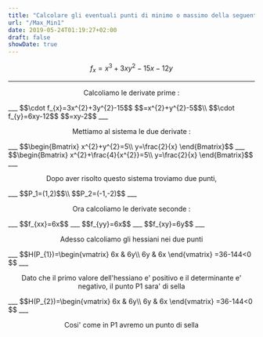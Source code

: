 ```yaml
---
title: "Calcolare gli eventuali punti di minimo o massimo della seguente funzione"
url: "/Max_Min1"
date: 2019-05-24T01:19:27+02:00
draft: false
showDate: true
---
```


$$f_{x}=x^3+3xy^2-15x-12y$$
___
<p align="center">Calcoliamo le derivate prime : </p>
___
   $$\cdot f_{x}=3x^{2}+3y^{2}-15$$
   $$=x^{2}+y^{2}-5$$\\
   $$\cdot f_{y}=6xy-12$$
   $$=xy-2$$
___
<p align="center">Mettiamo al sistema le due derivate : </p>
___
$$\begin{Bmatrix}
x^{2}+y^{2}=5\\
y=\frac{2}{x}
\end{Bmatrix}$$
___
$$\begin{Bmatrix}
x^{2}+\frac{4}{x^{2}}=5\\
y=\frac{2}{x}
\end{Bmatrix}$$
___

<p align="center">Dopo aver risolto questo sistema troviamo due punti,</p>
___
$$P_1=(1,2)$$\\
$$P_2=(-1,-2)$$
___
<p align="center">Ora calcoliamo le derivate seconde : </p>
___
$$f_{xx}=6x$$
___
$$f_{yy}=6x$$
___
$$f_{xy}=6y$$
___
<p align="center">Adesso calcoliamo gli hessiani nei due punti</p>
___
$$H(P_{1})=\begin{vmatrix}
6x & 6y\\
6y & 6x
\end{vmatrix}
=36-144<0
$$
___
<p align="center">Dato che il primo valore dell'hessiano e' positivo e il determinante e' negativo, il punto P1 sara' di sella</p>
___
$$H(P_{2})=\begin{vmatrix}
6x & 6y\\
6y & 6x
\end{vmatrix}
=36-144<0
$$
___
<p align="center">Cosi' come in P1 avremo un punto di sella</p>